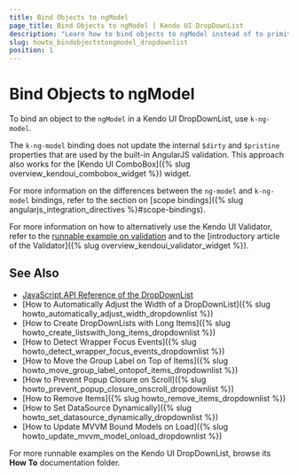 ```yaml
---
title: Bind Objects to ngModel
page_title: Bind Objects to ngModel | Kendo UI DropDownList
description: "Learn how to bind objects to ngModel instead of to primitive values in the Kendo UI DropDownList widget."
slug: howto_bindobjectstongmodel_dropdownlist
position: 1
---
```


# Bind Objects to ngModel

To bind an object to the `ngModel` in a Kendo UI DropDownList, use `k-ng-model`.

The `k-ng-model` binding does not update the internal `$dirty` and `$pristine` properties that are used by the built-in AngularJS validation. This approach also works for the [Kendo UI ComboBox]({% slug overview_kendoui_combobox_widget %}) widget.

For more information on the differences between the `ng-model` and `k-ng-model` bindings, refer to the section on [scope bindings]({% slug angularjs_integration_directives %}#scope-bindings).

For more information on how to alternatively use the Kendo UI Validator, refer to the [runnable example on validation](http://demos.telerik.com/kendo-ui/validator/angular) and to the [introductory article of the Validator]({% slug overview_kendoui_validator_widget %}).

## See Also

* [JavaScript API Reference of the DropDownList](/api/javascript/ui/dropdownlist)
* [How to Automatically Adjust the Width of a DropDownList]({% slug howto_automatically_adjust_width_dropdownlist %})
* [How to Create DropDownLists with Long Items]({% slug howto_create_listswith_long_items_dropdownlist %})
* [How to Detect Wrapper Focus Events]({% slug howto_detect_wrapper_focus_events_dropdownlist %})
* [How to Move the Group Label on Top of Items]({% slug howto_move_group_label_ontopof_items_dropdownlist %})
* [How to Prevent Popup Closure on Scroll]({% slug howto_prevent_popup_closure_onscroll_dropdownlist %})
* [How to Remove Items]({% slug howto_remove_items_dropdownlist %})
* [How to Set DataSource Dynamically]({% slug howto_set_datasource_dynamically_dropdownlist %})
* [How to Update MVVM Bound Models on Load]({% slug howto_update_mvvm_model_onload_dropdownlist %})

For more runnable examples on the Kendo UI DropDownList, browse its **How To** documentation folder.
